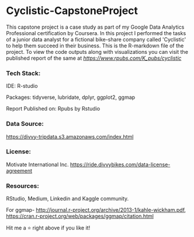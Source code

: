 # Cyclistic-CapstoneProject
This capstone project is a case study as part of my Google Data Analytics Professional certification by Coursera. 
In this project I performed the tasks of a junior data analyst for a fictional bike-share company called 'Cyclistic' to help them succeed in their business.
This is the R-markdown file of the project. To view the code outputs along with visualizations you can visit the published report of the same at *https://www.rpubs.com/K_pubs/cyclistic*
### Tech Stack:
IDE: R-studio

Packages: tidyverse, lubridate, dplyr, ggplot2, ggmap

Report Published on: Rpubs by Rstudio
### Data Source:
https://divvy-tripdata.s3.amazonaws.com/index.html
### License: 
Motivate International Inc. https://ride.divvybikes.com/data-license-agreement
### Resources: 
RStudio, Medium, Linkedin and Kaggle community.

For ggmap- http://journal.r-project.org/archive/2013-1/kahle-wickham.pdf, https://cran.r-project.org/web/packages/ggmap/citation.html

Hit me a ⭐ right above if you like it!
